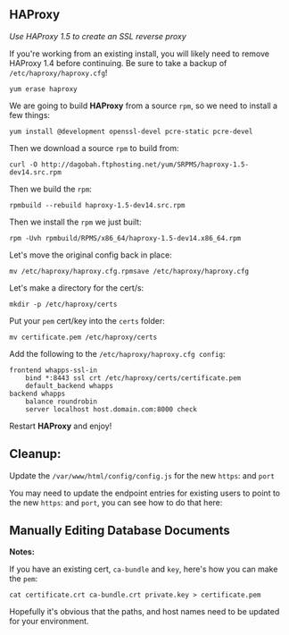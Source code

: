 ## HAProxy



*Use HAProxy 1.5 to create an SSL reverse proxy*

If you're working from an existing install, you will likely need to remove HAProxy 1.4 before continuing.  Be sure to take a backup of `/etc/haproxy/haproxy.cfg`!

`yum erase haproxy`

We are going to build **HAProxy** from a source `rpm`, so we need to install a few things:

`yum install @development openssl-devel pcre-static pcre-devel`

Then we download a source `rpm` to build from:

`curl -O http://dagobah.ftphosting.net/yum/SRPMS/haproxy-1.5-dev14.src.rpm`

Then we build the `rpm`:

`rpmbuild --rebuild haproxy-1.5-dev14.src.rpm `

Then we install the `rpm` we just built:

`rpm -Uvh rpmbuild/RPMS/x86_64/haproxy-1.5-dev14.x86_64.rpm`

Let's move the original config back in place:

`mv /etc/haproxy/haproxy.cfg.rpmsave /etc/haproxy/haproxy.cfg`

Let's make a directory for the cert/s:

`mkdir -p /etc/haproxy/certs`

Put your `pem` cert/key into the `certs` folder:

`mv certificate.pem /etc/haproxy/certs`

Add the following to the `/etc/haproxy/haproxy.cfg config`:

```
frontend whapps-ssl-in
    bind *:8443 ssl crt /etc/haproxy/certs/certificate.pem
    default_backend whapps
backend whapps
    balance roundrobin
    server localhost host.domain.com:8000 check
```

Restart **HAProxy** and enjoy!
 
 
## Cleanup:

Update the `/var/www/html/config/config.js` for the new `https`: and `port`

You may need to update the endpoint entries for existing users to point to the new `https`: and `port`, you can see how to do that here: 


## Manually Editing Database Documents

**Notes:**

If you have an existing cert, `ca-bundle` and `key`, here's how you can make the `pem`:

`cat certificate.crt ca-bundle.crt private.key > certificate.pem`

Hopefully it's obvious that the paths, and host names need to be updated for your environment.
